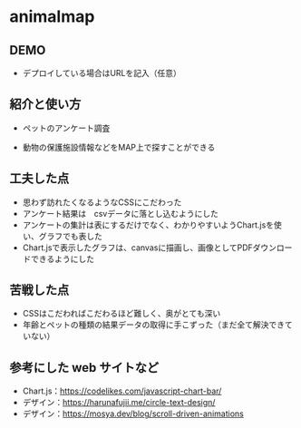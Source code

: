 # animalmap

## DEMO

  - デプロイしている場合はURLを記入（任意）

## 紹介と使い方

  - ペットのアンケート調査

  - 動物の保護施設情報などをMAP上で探すことができる

## 工夫した点

  - 思わず訪れたくなるようなCSSにこだわった
  - アンケート結果は　csvデータに落とし込むようにした
  - アンケートの集計は表にするだけでなく、わかりやすいようChart.jsを使い、グラフでも表した
  - Chart.jsで表示したグラフは、canvasに描画し、画像としてPDFダウンロードできるようにした

## 苦戦した点

  - CSSはこだわればこだわるほど難しく、奥がとても深い
  - 年齢とペットの種類の結果データの取得に手こずった（まだ全て解決できていない）

## 参考にした web サイトなど

  - Chart.js：https://codelikes.com/javascript-chart-bar/
  - デザイン：https://harunafujii.me/circle-text-design/
  - デザイン：https://mosya.dev/blog/scroll-driven-animations

